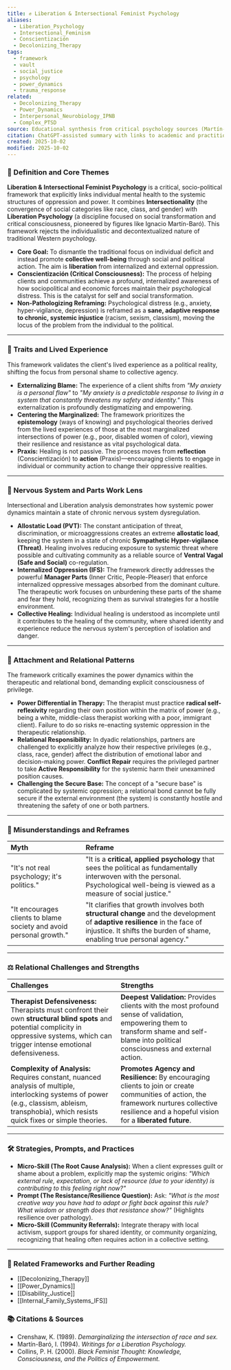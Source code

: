 ```yaml
---
title: ✊ Liberation & Intersectional Feminist Psychology
aliases:
  - Liberation_Psychology
  - Intersectional_Feminism
  - Conscientización
  - Decolonizing_Therapy
tags:
  - framework
  - vault
  - social_justice
  - psychology
  - power_dynamics
  - trauma_response
related:
  - Decolonizing_Therapy
  - Power_Dynamics
  - Interpersonal_Neurobiology_IPNB
  - Complex_PTSD
source: Educational synthesis from critical psychology sources (Martín-Baró, Crenshaw, Hill Collins)
citation: ChatGPT-assisted summary with links to academic and practitioner materials
created: 2025-10-02
modified: 2025-10-02
---
```


<!-- @format -->

### 🧩 Definition and Core Themes

**Liberation & Intersectional Feminist Psychology** is a critical, socio-political framework that explicitly links individual mental health to the systemic structures of oppression and power. It combines **Intersectionality** (the convergence of social categories like race, class, and gender) with **Liberation Psychology** (a discipline focused on social transformation and critical consciousness, pioneered by figures like Ignacio Martín-Baró). This framework rejects the individualistic and decontextualized nature of traditional Western psychology.

- **Core Goal:** To dismantle the traditional focus on individual deficit and instead promote **collective well-being** through social and political action. The aim is **liberation** from internalized and external oppression.
- **Conscientización (Critical Consciousness):** The process of helping clients and communities achieve a profound, internalized awareness of how sociopolitical and economic forces maintain their psychological distress. This is the catalyst for self and social transformation.
- **Non-Pathologizing Reframing:** Psychological distress (e.g., anxiety, hyper-vigilance, depression) is reframed as a **sane, adaptive response to chronic, systemic injustice** (racism, sexism, classism), moving the locus of the problem from the individual to the political.

---

### 🌿 Traits and Lived Experience

This framework validates the client's lived experience as a political reality, shifting the focus from personal shame to collective agency.

- **Externalizing Blame:** The experience of a client shifts from _"My anxiety is a personal flaw"_ to _"My anxiety is a predictable response to living in a system that constantly threatens my safety and identity."_ This externalization is profoundly destigmatizing and empowering.
- **Centering the Marginalized:** The framework prioritizes the **epistemology** (ways of knowing) and psychological theories derived from the lived experiences of those at the most marginalized intersections of power (e.g., poor, disabled women of color), viewing their resilience and resistance as vital psychological data.
- **Praxis:** Healing is not passive. The process moves from **reflection** (Conscientización) to **action** (Praxis)—encouraging clients to engage in individual or community action to change their oppressive realities.

---

### 🧠 Nervous System and Parts Work Lens

Intersectional and Liberation analysis demonstrates how systemic power dynamics maintain a state of chronic nervous system dysregulation.

- **Allostatic Load (PVT):** The constant anticipation of threat, discrimination, or microaggressions creates an extreme **allostatic load**, keeping the system in a state of chronic **Sympathetic Hyper-vigilance (Threat)**. Healing involves reducing exposure to systemic threat where possible and cultivating community as a reliable source of **Ventral Vagal (Safe and Social)** co-regulation.
- **Internalized Oppression (IFS):** The framework directly addresses the powerful **Manager Parts** (Inner Critic, People-Pleaser) that enforce internalized oppressive messages absorbed from the dominant culture. The therapeutic work focuses on unburdening these parts of the shame and fear they hold, recognizing them as survival strategies for a hostile environment.
- **Collective Healing:** Individual healing is understood as incomplete until it contributes to the healing of the community, where shared identity and experience reduce the nervous system's perception of isolation and danger.

---

### 💞 Attachment and Relational Patterns

The framework critically examines the power dynamics within the therapeutic and relational bond, demanding explicit consciousness of privilege.

- **Power Differential in Therapy:** The therapist must practice **radical self-reflexivity** regarding their own position within the matrix of power (e.g., being a white, middle-class therapist working with a poor, immigrant client). Failure to do so risks re-enacting systemic oppression in the therapeutic relationship.
- **Relational Responsibility:** In dyadic relationships, partners are challenged to explicitly analyze how their respective privileges (e.g., class, race, gender) affect the distribution of emotional labor and decision-making power. **Conflict Repair** requires the privileged partner to take **Active Responsibility** for the systemic harm their unexamined position causes.
- **Challenging the Secure Base:** The concept of a "secure base" is complicated by systemic oppression; a relational bond cannot be fully secure if the external environment (the system) is constantly hostile and threatening the safety of one or both partners.

---

### 🔄 Misunderstandings and Reframes

| Myth                                                                | Reframe                                                                                                                                                                                               |
| :------------------------------------------------------------------ | :---------------------------------------------------------------------------------------------------------------------------------------------------------------------------------------------------- |
| "It's not real psychology; it's politics."                          | "It is a **critical, applied psychology** that sees the political as fundamentally interwoven with the personal. Psychological well-being is viewed as a measure of social justice."                  |
| "It encourages clients to blame society and avoid personal growth." | "It clarifies that growth involves both **structural change** and the development of **adaptive resilience** in the face of injustice. It shifts the burden of shame, enabling true personal agency." |

---

### ⚖️ Relational Challenges and Strengths

| Challenges                                                                                                                                                                                       | Strengths                                                                                                                                                                                         |
| :----------------------------------------------------------------------------------------------------------------------------------------------------------------------------------------------- | :------------------------------------------------------------------------------------------------------------------------------------------------------------------------------------------------ |
| **Therapist Defensiveness:** Therapists must confront their own **structural blind spots** and potential complicity in oppressive systems, which can trigger intense emotional defensiveness.    | **Deepest Validation:** Provides clients with the most profound sense of validation, empowering them to transform shame and self-blame into political consciousness and external action.          |
| **Complexity of Analysis:** Requires constant, nuanced analysis of multiple, interlocking systems of power (e.g., classism, ableism, transphobia), which resists quick fixes or simple theories. | **Promotes Agency and Resilience:** By encouraging clients to join or create communities of action, the framework nurtures collective resilience and a hopeful vision for a **liberated future**. |

---

### 🛠️ Strategies, Prompts, and Practices

- **Micro-Skill (The Root Cause Analysis):** When a client expresses guilt or shame about a problem, explicitly map the systemic origins: _"Which external rule, expectation, or lack of resource (due to your identity) is contributing to this feeling right now?"_
- **Prompt (The Resistance/Resilience Question):** Ask: _"What is the most creative way you have had to adapt or fight back against this rule? What wisdom or strength does that resistance show?"_ (Highlights resilience over pathology).
- **Micro-Skill (Community Referrals):** Integrate therapy with local activism, support groups for shared identity, or community organizing, recognizing that healing often requires action in a collective setting.

---

### 🔗 Related Frameworks and Further Reading

- [[Decolonizing_Therapy]]
- [[Power_Dynamics]]
- [[Disability_Justice]]
- [[Internal_Family_Systems_IFS]]

### 📚 Citations & Sources

- Crenshaw, K. (1989). _Demarginalizing the intersection of race and sex._
- Martín-Baró, I. (1994). _Writings for a Liberation Psychology._
- Collins, P. H. (2000). _Black Feminist Thought: Knowledge, Consciousness, and the Politics of Empowerment._
